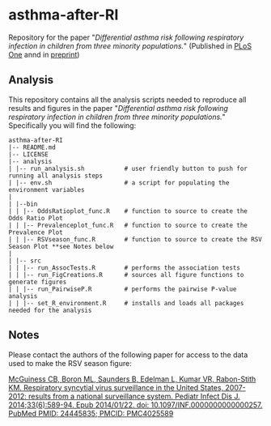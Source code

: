 # asthma-after-RI
Repository for the paper "*Differential asthma risk following respiratory infection in children from three minority populations.*" (Published in [PLoS One](https://journals.plos.org/plosone/article?id=10.1371/journal.pone.0231782) annd in [preprint](https://www.medrxiv.org/content/10.1101/19011528v1))

## Analysis
This repository contains all the analysis scripts needed to reproduce all results and figures in the paper "*Differential asthma risk following respiratory infection in children from three minority populations.*" Specifically you will find the following:

```
asthma-after-RI
|-- README.md
|-- LICENSE
|-- analysis
| |-- run_analysis.sh           # user friendly button to push for running all analysis steps
| |-- env.sh                    # a script for populating the environment variables
| 
| |--bin
| | |-- OddsRatioplot_func.R    # function to source to create the Odds Ratio Plot
| | |-- Prevalenceplot_func.R   # function to source to create the Prevalence Plot
| | |-- RSVseason_func.R        # function to source to create the RSV Season Plot **see Notes below
|
| |-- src
| | |-- run_AssocTests.R        # performs the association tests
| | |-- run_FigCreations.R      # sources all figure functions to generate figures
| | |-- run_PairwiseP.R         # performs the pairwise P-value analysis
| | |-- set_R_environment.R     # installs and loads all packages needed for the analysis 
```

## Notes
Please contact the authors of the following paper for access to the data used to make the RSV season figure:

[McGuiness CB, Boron ML, Saunders B, Edelman L, Kumar VR, Rabon-Stith KM. Respiratory syncytial virus surveillance in the United States, 2007-2012: results from a national surveillance system. Pediatr Infect Dis J. 2014;33(6):589-94. Epub 2014/01/22. doi: 10.1097/INF.0000000000000257. PubMed PMID: 24445835; PMCID: PMC4025589](https://www.ncbi.nlm.nih.gov/pubmed/24445835)
